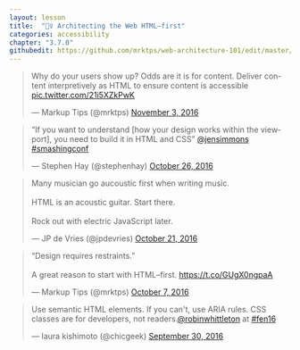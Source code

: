 ```yaml
---
layout: lesson
title:  "👷‍♀️ Architecting the Web HTML–first"
categories: accessibility  
chapter: "3.7.0"
githubedit: https://github.com/mrktps/web-architecture-101/edit/master/_unit_3/architecting-the-web-HTML-first.markdown
---
```


<blockquote class="twitter-tweet" data-conversation="none" data-lang="en"><p lang="en" dir="ltr">Why do your users show up? Odds are it is for content. Deliver content interpretively as HTML to ensure content is accessible <a href="https://t.co/21i5XZkPwK">pic.twitter.com/21i5XZkPwK</a></p>&mdash; Markup Tips (@mrktps) <a href="https://twitter.com/mrktps/status/794312006274809856">November 3, 2016</a></blockquote> 

<blockquote class="twitter-tweet" data-lang="en"><p lang="en" dir="ltr">“If you want to understand [how your design works within the viewport], you need to build it in HTML and CSS” <a href="https://twitter.com/jensimmons">@jensimmons</a> <a href="https://twitter.com/hashtag/smashingconf?src=hash">#smashingconf</a></p>&mdash; Stephen Hay (@stephenhay) <a href="https://twitter.com/stephenhay/status/791237735759618049">October 26, 2016</a></blockquote> 

<blockquote class="twitter-tweet" data-lang="en"><p lang="en" dir="ltr">Many musician go aucoustic first when writing music. <br><br>HTML is an acoustic guitar. Start there. <br><br>Rock out with electric JavaScript later.</p>&mdash; JP de Vries (@jpdevries) <a href="https://twitter.com/jpdevries/status/789357277144817664">October 21, 2016</a></blockquote> 

<blockquote class="twitter-tweet" data-lang="en"><p lang="en" dir="ltr">“Design requires restraints.”<br><br>A great reason to start with HTML–first. <a href="https://t.co/GUgX0ngpaA">https://t.co/GUgX0ngpaA</a></p>&mdash; Markup Tips (@mrktps) <a href="https://twitter.com/mrktps/status/784339709283667968">October 7, 2016</a></blockquote> 

<blockquote class="twitter-tweet" data-conversation="none" data-lang="en"><p lang="en" dir="ltr">Use semantic HTML elements. If you can&#39;t, use ARIA rules. CSS classes are for developers, not readers.<a href="https://twitter.com/robinwhittleton">@robinwhittleton</a> at <a href="https://twitter.com/hashtag/fen16?src=hash">#fen16</a></p>&mdash; laura kishimoto (@chicgeek) <a href="https://twitter.com/chicgeek/status/781814527797129217">September 30, 2016</a></blockquote> 

